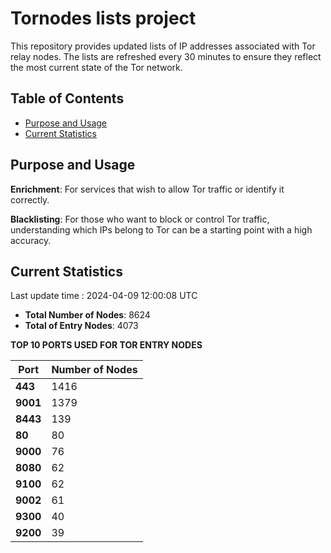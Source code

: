 # Tornodes lists project

This repository provides updated lists of IP addresses associated with Tor relay nodes. The lists are refreshed every 30 minutes to ensure they reflect the most current state of the Tor network.

## Table of Contents

- [Purpose and Usage](#purpose-and-usage)
- [Current Statistics](#current-statistics)


## Purpose and Usage

**Enrichment**: For services that wish to allow Tor traffic or identify it correctly.

**Blacklisting**: For those who want to block or control Tor traffic, understanding which IPs belong to Tor can be a starting point with a high accuracy.

## Current Statistics

Last update time : 2024-04-09 12:00:08 UTC

- **Total Number of Nodes**: 8624
- **Total of Entry Nodes**: 4073

**TOP 10 PORTS USED FOR TOR ENTRY NODES**

| **Port** | **Number of Nodes** |
|------|-----------------|
| **443**   | 1416  |
| **9001**   | 1379  |
| **8443**   | 139  |
| **80**   | 80  |
| **9000**   | 76  |
| **8080**   | 62  |
| **9100**   | 62  |
| **9002**   | 61  |
| **9300**   | 40  |
| **9200**   | 39  |

